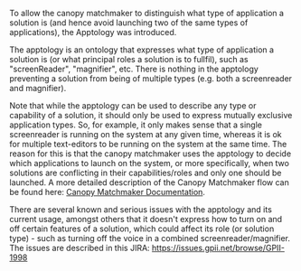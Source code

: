 To allow the canopy matchmaker to distinguish what type of application a solution is (and hence avoid launching two of the same types of applications), the Apptology was introduced.

The apptology is an ontology that expresses what type of application a solution is (or what principal roles a solution is to fullfil), 
such as "screenReader", "magnifier", etc. There is nothing in the apptology preventing a solution from being of multiple types (e.g. both a screenreader and magnifier).

Note that while the apptology can be used to describe any type or capability of a solution, 
it should only be used to express mutually exclusive application types. So, for example, 
it only makes sense that a single screenreader is running on the system at any given time, 
whereas it is ok for multiple text-editors to be running on the system at the same time. 
The reason for this is that the canopy matchmaker uses the apptology to decide which applications to launch on the system, 
or more specifically, when two solutions are conflicting in their capabilities/roles and only one should be launched. 
A more detailed description of the Canopy Matchmaker flow can be found here: [Canopy Matchmaker Documentation](CanopyMatchMaker.md).

There are several known and serious issues with the apptology and its current usage, 
amongst others that it doesn't express how to turn on and off certain features of a solution, 
which could affect its role (or solution type) - 
such as turning off the voice in a combined screenreader/magnifier. 
The issues are described in this JIRA: https://issues.gpii.net/browse/GPII-1998
